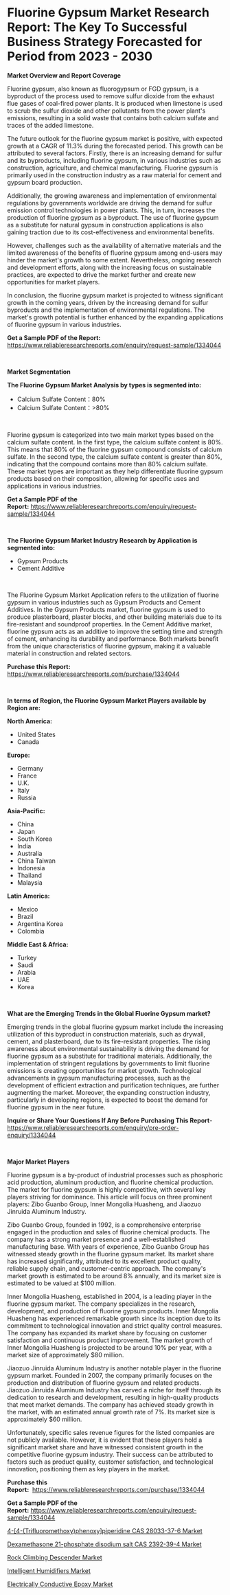 <p><h1>Fluorine Gypsum Market Research Report: The Key To Successful Business Strategy Forecasted for Period from 2023 - 2030</h1></p><p><strong>Market Overview and Report Coverage</strong></p>
<p><p>Fluorine gypsum, also known as fluorogypsum or FGD gypsum, is a byproduct of the process used to remove sulfur dioxide from the exhaust flue gases of coal-fired power plants. It is produced when limestone is used to scrub the sulfur dioxide and other pollutants from the power plant's emissions, resulting in a solid waste that contains both calcium sulfate and traces of the added limestone.</p><p>The future outlook for the fluorine gypsum market is positive, with expected growth at a CAGR of 11.3% during the forecasted period. This growth can be attributed to several factors. Firstly, there is an increasing demand for sulfur and its byproducts, including fluorine gypsum, in various industries such as construction, agriculture, and chemical manufacturing. Fluorine gypsum is primarily used in the construction industry as a raw material for cement and gypsum board production.</p><p>Additionally, the growing awareness and implementation of environmental regulations by governments worldwide are driving the demand for sulfur emission control technologies in power plants. This, in turn, increases the production of fluorine gypsum as a byproduct. The use of fluorine gypsum as a substitute for natural gypsum in construction applications is also gaining traction due to its cost-effectiveness and environmental benefits.</p><p>However, challenges such as the availability of alternative materials and the limited awareness of the benefits of fluorine gypsum among end-users may hinder the market's growth to some extent. Nevertheless, ongoing research and development efforts, along with the increasing focus on sustainable practices, are expected to drive the market further and create new opportunities for market players.</p><p>In conclusion, the fluorine gypsum market is projected to witness significant growth in the coming years, driven by the increasing demand for sulfur byproducts and the implementation of environmental regulations. The market's growth potential is further enhanced by the expanding applications of fluorine gypsum in various industries.</p></p>
<p><strong>Get a Sample PDF of the Report:</strong> <a href="https://www.reliableresearchreports.com/enquiry/request-sample/1334044">https://www.reliableresearchreports.com/enquiry/request-sample/1334044</a></p>
<p>&nbsp;</p>
<p><strong>Market Segmentation</strong></p>
<p><strong>The Fluorine Gypsum Market Analysis by types is segmented into:</strong></p>
<p><ul><li>Calcium Sulfate Content：80%</li><li>Calcium Sulfate Content：>80%</li></ul></p>
<p>&nbsp;</p>
<p><p>Fluorine gypsum is categorized into two main market types based on the calcium sulfate content. In the first type, the calcium sulfate content is 80%. This means that 80% of the fluorine gypsum compound consists of calcium sulfate. In the second type, the calcium sulfate content is greater than 80%, indicating that the compound contains more than 80% calcium sulfate. These market types are important as they help differentiate fluorine gypsum products based on their composition, allowing for specific uses and applications in various industries.</p></p>
<p><strong>Get a Sample PDF of the Report:</strong>&nbsp;<a href="https://www.reliableresearchreports.com/enquiry/request-sample/1334044">https://www.reliableresearchreports.com/enquiry/request-sample/1334044</a></p>
<p>&nbsp;</p>
<p><strong>The Fluorine Gypsum Market Industry Research by Application is segmented into:</strong></p>
<p><ul><li>Gypsum Products</li><li>Cement Additive</li></ul></p>
<p>&nbsp;</p>
<p><p>The Fluorine Gypsum Market Application refers to the utilization of fluorine gypsum in various industries such as Gypsum Products and Cement Additives. In the Gypsum Products market, fluorine gypsum is used to produce plasterboard, plaster blocks, and other building materials due to its fire-resistant and soundproof properties. In the Cement Additive market, fluorine gypsum acts as an additive to improve the setting time and strength of cement, enhancing its durability and performance. Both markets benefit from the unique characteristics of fluorine gypsum, making it a valuable material in construction and related sectors.</p></p>
<p><strong>Purchase this Report:</strong>&nbsp; <a href="https://www.reliableresearchreports.com/purchase/1334044">https://www.reliableresearchreports.com/purchase/1334044</a></p>
<p>&nbsp;</p>
<p><strong>In terms of Region, the Fluorine Gypsum Market Players available by Region are:</strong></p>
<p>
    <p> <strong> North America: </strong>
        <ul>
            <li>United States</li>
            <li>Canada</li>
        </ul>
        </p> 
    <p> <strong> Europe: </strong>
        <ul>
            <li>Germany</li>
            <li>France</li>
            <li>U.K.</li>
            <li>Italy</li>
            <li>Russia</li>
        </ul>
        </p> 
    <p> <strong> Asia-Pacific: </strong>
        <ul>
            <li>China</li>
            <li>Japan</li>
            <li>South Korea</li>
            <li>India</li>
            <li>Australia</li>
            <li>China Taiwan</li>
            <li>Indonesia</li>
            <li>Thailand</li>
            <li>Malaysia</li>
        </ul>
        </p> 
    <p> <strong> Latin America: </strong>
        <ul>
            <li>Mexico</li>
            <li>Brazil</li>
            <li>Argentina Korea</li>
            <li>Colombia</li>
        </ul>
        </p> 
    <p> <strong> Middle East & Africa: </strong>
        <ul>
            <li>Turkey</li>
            <li>Saudi</li>
            <li>Arabia</li>
            <li>UAE</li>
            <li>Korea</li>
        </ul>
    </p>
    </p>
<p>&nbsp;</p>
<p><strong>What are the Emerging Trends in the Global Fluorine Gypsum market?</strong></p>
<p><p>Emerging trends in the global fluorine gypsum market include the increasing utilization of this byproduct in construction materials, such as drywall, cement, and plasterboard, due to its fire-resistant properties. The rising awareness about environmental sustainability is driving the demand for fluorine gypsum as a substitute for traditional materials. Additionally, the implementation of stringent regulations by governments to limit fluorine emissions is creating opportunities for market growth. Technological advancements in gypsum manufacturing processes, such as the development of efficient extraction and purification techniques, are further augmenting the market. Moreover, the expanding construction industry, particularly in developing regions, is expected to boost the demand for fluorine gypsum in the near future.</p></p>
<p><strong>Inquire or Share Your Questions If Any Before Purchasing This Report</strong>- <a href="https://www.reliableresearchreports.com/enquiry/pre-order-enquiry/1334044">https://www.reliableresearchreports.com/enquiry/pre-order-enquiry/1334044</a></p>
<p>&nbsp;</p>
<p><strong>Major Market Players</strong></p>
<p><p>Fluorine gypsum is a by-product of industrial processes such as phosphoric acid production, aluminum production, and fluorine chemical production. The market for fluorine gypsum is highly competitive, with several key players striving for dominance. This article will focus on three prominent players: Zibo Guanbo Group, Inner Mongolia Huasheng, and Jiaozuo Jinruida Aluminum Industry.</p><p>Zibo Guanbo Group, founded in 1992, is a comprehensive enterprise engaged in the production and sales of fluorine chemical products. The company has a strong market presence and a well-established manufacturing base. With years of experience, Zibo Guanbo Group has witnessed steady growth in the fluorine gypsum market. Its market share has increased significantly, attributed to its excellent product quality, reliable supply chain, and customer-centric approach. The company's market growth is estimated to be around 8% annually, and its market size is estimated to be valued at $100 million.</p><p>Inner Mongolia Huasheng, established in 2004, is a leading player in the fluorine gypsum market. The company specializes in the research, development, and production of fluorine gypsum products. Inner Mongolia Huasheng has experienced remarkable growth since its inception due to its commitment to technological innovation and strict quality control measures. The company has expanded its market share by focusing on customer satisfaction and continuous product improvement. The market growth of Inner Mongolia Huasheng is projected to be around 10% per year, with a market size of approximately $80 million.</p><p>Jiaozuo Jinruida Aluminum Industry is another notable player in the fluorine gypsum market. Founded in 2007, the company primarily focuses on the production and distribution of fluorine gypsum and related products. Jiaozuo Jinruida Aluminum Industry has carved a niche for itself through its dedication to research and development, resulting in high-quality products that meet market demands. The company has achieved steady growth in the market, with an estimated annual growth rate of 7%. Its market size is approximately $60 million.</p><p>Unfortunately, specific sales revenue figures for the listed companies are not publicly available. However, it is evident that these players hold a significant market share and have witnessed consistent growth in the competitive fluorine gypsum industry. Their success can be attributed to factors such as product quality, customer satisfaction, and technological innovation, positioning them as key players in the market.</p></p>
<p><strong>Purchase this Report:</strong>&nbsp;&nbsp;<a href="https://www.reliableresearchreports.com/purchase/1334044">https://www.reliableresearchreports.com/purchase/1334044</a></p>
<p></p>
<p><strong>Get a Sample PDF of the Report:</strong>&nbsp;<a href="https://www.reliableresearchreports.com/enquiry/request-sample/1334044">https://www.reliableresearchreports.com/enquiry/request-sample/1334044</a></p>
<p><p><a href="https://www.linkedin.com/pulse/4-4-trifluoromethoxyphenoxypiperidine-cas-28033-37-6-market/">4-[4-(Trifluoromethoxy)phenoxy]piperidine CAS 28033-37-6 Market</a></p><p><a href="https://www.linkedin.com/pulse/dexamethasone-21-phosphate-disodium-salt-cas-2392-39-4-market/">Dexamethasone 21-phosphate disodium salt CAS 2392-39-4 Market</a></p><p><a href="https://medium.com/@ulicesdoyle2023/rock-climbing-descender-market-size-growth-forecast-2023-2030-641bc8ab4d28">Rock Climbing Descender Market</a></p><p><a href="https://www.linkedin.com/pulse/intelligent-humidifiers-market-challenges-opportunities-growth/">Intelligent Humidifiers Market</a></p><p><a href="https://medium.com/@ulicesdoyle2023/electrically-conductive-epoxy-market-size-growth-forecast-2023-2030-d4de106e4c93">Electrically Conductive Epoxy Market</a></p></p>